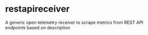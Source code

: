 # restapireceiver
A generic open telemetry receiver to scrape metrics from REST API endpoints based on description
